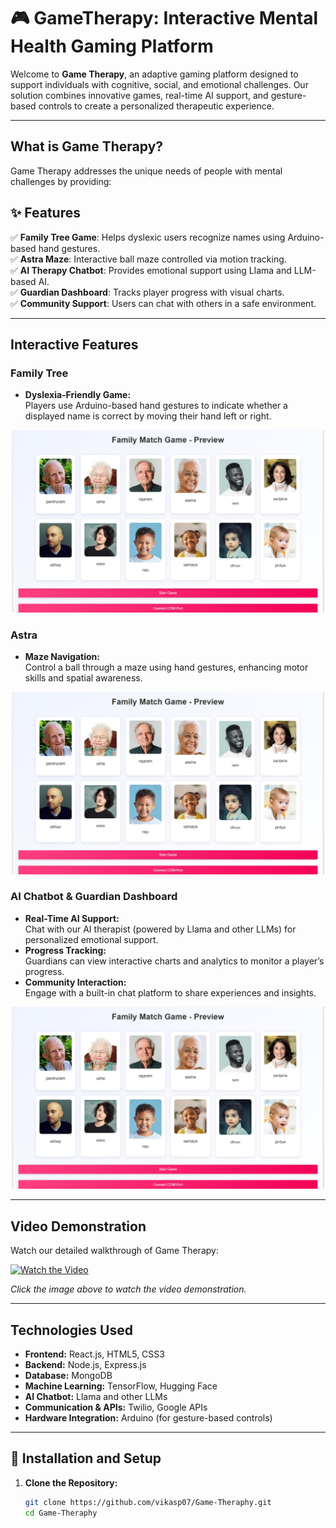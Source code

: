 
# 🎮 GameTherapy: Interactive Mental Health Gaming Platform
Welcome to **Game Therapy**, an adaptive gaming platform designed to support individuals with cognitive, social, and emotional challenges. Our solution combines innovative games, real-time AI support, and gesture-based controls to create a personalized therapeutic experience.

---

## What is Game Therapy?

Game Therapy addresses the unique needs of people with mental challenges by providing:
## ✨ Features

✅ **Family Tree Game**: Helps dyslexic users recognize names using Arduino-based hand gestures.  
✅ **Astra Maze**: Interactive ball maze controlled via motion tracking.  
✅ **AI Therapy Chatbot**: Provides emotional support using Llama and LLM-based AI.  
✅ **Guardian Dashboard**: Tracks player progress with visual charts.  
✅ **Community Support**: Users can chat with others in a safe environment.  


---

## Interactive Features

### Family Tree
- **Dyslexia-Friendly Game:**  
  Players use Arduino-based hand gestures to indicate whether a displayed name is correct by moving their hand left or right.

<div align="center">
  <img src="frontend/public/gameTheraphy.jpg" alt="Family Tree Game Screenshot" width="500">
</div>

### Astra
- **Maze Navigation:**  
  Control a ball through a maze using hand gestures, enhancing motor skills and spatial awareness.

<div align="center">
  <img src="frontend/public/gameTheraphy.jpg" alt="Astra Game Screenshot" width="500">
</div>

### AI Chatbot & Guardian Dashboard
- **Real-Time AI Support:**  
  Chat with our AI therapist (powered by Llama and other LLMs) for personalized emotional support.
- **Progress Tracking:**  
  Guardians can view interactive charts and analytics to monitor a player’s progress.
- **Community Interaction:**  
  Engage with a built-in chat platform to share experiences and insights.

<div align="center">
  <img src="frontend/public/gameTheraphy.jpg" alt="Guardian Dashboard Screenshot" width="500">
</div>

---


## Video Demonstration

Watch our detailed walkthrough of Game Therapy:

[![Watch the Video](https://img.youtube.com/vi/GameTheraphy)](https://www.youtube.com/watch?v=Lg2mKiUPsIM)

*Click the image above to watch the video demonstration.*

---

## Technologies Used

- **Frontend:** React.js, HTML5, CSS3
- **Backend:** Node.js, Express.js
- **Database:** MongoDB
- **Machine Learning:** TensorFlow, Hugging Face
- **AI Chatbot:** Llama and other LLMs
- **Communication & APIs:** Twilio, Google APIs
- **Hardware Integration:** Arduino (for gesture-based controls)

---

## 🚀 Installation and Setup

1. **Clone the Repository:**
   ```bash
   git clone https://github.com/vikasp07/Game-Theraphy.git
   cd Game-Theraphy
